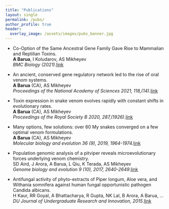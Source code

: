 ```yaml
---
title: "Publications"
layout: single
permalink: /pubs/
author_profile: true
header:
  overlay_image: /assets/images/pubs_banner.jpg
---
```


* Co-Option of the Same Ancestral Gene Family Gave Rise to Mammalian and Reptilian Toxins.  
**A Barua**, I Koludarov, AS Mikheyev  
*BMC Biology (2021).*[link][bmc]

* An ancient, conserved gene regulatory network led to the rise of oral venom systems.  
**A Barua** (CA), AS Mikheyev  
*Proceedings of the National Academy of Sciences 2021, 118,(14).*[link][pnas]

* Toxin expression in snake venom evolves rapidly with constant shifts in evolutionary rates.  
**A Barua** (CA), AS Mikheyev  
*Proceedings of the Royal Society B 2020, 287,(1926)*.[link][procb]

* Many options, few solutions: over 60 My snakes converged on a few optimal venom formulations.  
**A Barua** (CA), AS Mikheyev  
*Molecular biology and evolution 36 (9), 2019, 1964-1974.*[link][mbe]

* Population genomic analysis of a pitviper reveals microevolutionary forces underlying venom chemistry.  
SD Aird, J Arora, A Barua, L Qiu, K Terada, AS Mikheyev  
*Genome biology and evolution 9 (10), 2017, 2640-2649.*[link][gbe]

* Antifungal activity of phyto-extracts of Piper longum, Aloe vera, and Withania somnifera against human fungal opportunistic pathogen Candida albicans.  
H Kaur, RR Goyal, A Bhattacharya, R Gupta, NK Lal, B Arora, A Barua, ...  
*DU Journal of Undergraduate Research and Innovation, 2015*.[link][du]

[bmc]: https://bmcbiol.biomedcentral.com/articles/10.1186/s12915-021-01191-1
[pnas]: hhttps://www.pnas.org/content/118/14/e2021311118/tab-article-info
[procb]: https://doi.org/10.1098/rspb.2020.0613 
[mbe]: https://doi.org/10.1093/molbev/msz125
[gbe]: https://doi.org/10.1093/gbe/evx199 
[du]: http://journals.du.ac.in/ugresearch/pdf/J9.pdf